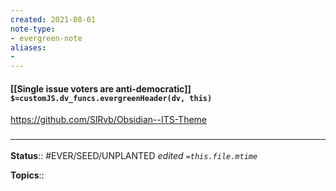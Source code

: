```yaml
---
created: 2021-08-01
note-type: 
- evergreen-note
aliases:
- 
---
```


#### [[Single issue voters are anti-democratic]] `$=customJS.dv_funcs.evergreenHeader(dv, this)`

https://github.com/SlRvb/Obsidian--ITS-Theme
### <hr class="footnote"/>

**Status**:: #EVER/SEED/UNPLANTED 
*edited `=this.file.mtime`*

**Topics**:: 

